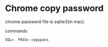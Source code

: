 # Chrome copy password

chrome password file is sqlite3(in mac).

commands

```
SQL=  PASS= copypass
```
